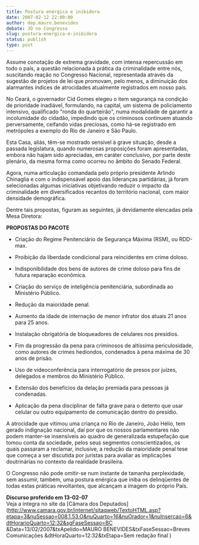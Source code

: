 ```yaml
---
title: Postura enérgica e inibidora
date: 2007-02-12 22:00:00
author: dep.mauro.benevides
debate: JD no Congresso
slug: postura-energica-e-inibidora
status: publish 
type: post
---
```


Assume conotação de extrema gravidade, com intensa repercussão em todo o país, a questão relacionada à prática da criminalidade entre nós, suscitando reação no Congresso Nacional, representada através da sugestão de projetos de lei que promovam, pelo menos, a diminuição dos alarmantes índices de atrocidades atualmente registrados em nosso país.  
  
No Ceará, o governador Cid Gomes elegeu o item segurança na condição de prioridade inadiável, formulando, na capital, um sistema de policiamento intensivo, qualificado "ronda do quarteirão", numa modalidade de garantir a incolumidade do cidadão, impedindo que os criminosos continuem atuando perversamente, ceifando vidas preciosas, como há-se registrado em metrópoles a exemplo do Rio de Janeiro e São Paulo.  
  
Esta Casa, aliás, têm-se mostrado sensível à grave situação, desde a passada legislatura, quando numerosas proposições foram apresentadas, embora não hajam sido apreciadas, em caráter conclusivo, por parte deste plenário, da mesma forma como ocorreu no âmbito do Senado Federal.  
  
Agora, numa articulação comandada pelo próprio presidente Arlindo Chinaglia e com o indispensável apoio das lideranças partidárias, já foram selecionadas algumas iniciativas objetivando reduzir o impacto da criminalidade em diversificados recantos do território nacional, com maior densidade demográfica.  
  
Dentre tais propostas, figuram as seguintes, já devidamente elencadas pela Mesa Diretora:  
  
**PROPOSTAS DO PACOTE**  
- Criação do Regime Penitenciário de Segurança Máxima (RSM), ou RDD-max.  
  
- Proibição da liberdade condicional para reincidentes em crime doloso.  
  
- Indisponibilidade dos bens de autores de crime doloso para fins de futura reparação econômica.  
  
- Criação do serviço de inteligência penitenciária, subordinada ao Ministério Público.  
  
- Redução da maioridade penal.  
  
- Aumento da idade de internação de menor infrator dos atuais 21 anos para 25 anos.  
  
- Instalação obrigatória de bloqueadores de celulares nos presídios.  
  
- Fim da progressão da pena para criminosos de altíssima periculosidade, como autores de crimes hediondos, condenados à pena máxima de 30 anos de prisão.  
  
- Uso de videoconferência para interrogatório de presos por juízes, delegados e membros do Ministério Público.  
  
- Extensão dos benefícios da delação premiada para pessoas já condenadas.  
  
- Aplicação da pena disciplinar de falta grave para o detento que usar celular ou outro equipamento de comunicação dentro do presídio.  
  
A atrocidade que vitimou uma criança no Rio de Janeiro, João Hélio, tem gerado indignação nacional, daí por que os nossos parlamentares não podem manter-se insensíveis ao quadro de generalizada estupefação que tomou conta da sociedade, pelos seus segmentos conscientizados, os quais passaram a reclamar, inclusive, a redução da maioridade penal tese que começa a ser discutida por juristas para avaliar as implicações doutrinárias no contexto da realidade brasileira.  
  
O Congresso não pode omitir-se num instante de tamanha perplexidade, sem assumir, também, uma postura enérgica que iniba os delinqüentes de todas estas práticas revoltantes, que alcançam a imagem do próprio País.  
  
**Discurso proferido em 13-02-07**  
Veja a íntegra no site da [Câmara dos Deputados](http://www.camara.gov.br/internet/sitaqweb/TextoHTML.asp?etapa=3&nuSessao=008.1.53.O&nuQuarto=16&nuOrador=1&nuInsercao=6&dtHorarioQuarto=12:32&sgFaseSessao=BC        &Data=13/02/2007&txApelido=MAURO BENEVIDES&txFaseSessao=Breves Comunicações           &dtHoraQuarto=12:32&txEtapa=Sem redação final )
